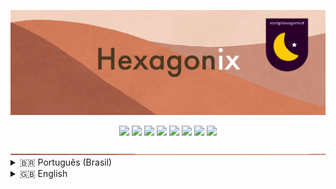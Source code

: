 <p align="center">
<img src="https://github.com/hexagonix/Doc/blob/main/Img/banner.png">
</p>

<div align="center">

![](https://img.shields.io/github/license/hexagonix/Doc.svg)
![](https://img.shields.io/github/stars/hexagonix/Doc.svg)
![](https://img.shields.io/github/issues/hexagonix/Doc.svg)
![](https://img.shields.io/github/issues-closed/hexagonix/Doc.svg)
![](https://img.shields.io/github/issues-pr/hexagonix/Doc.svg)
![](https://img.shields.io/github/issues-pr-closed/hexagonix/Doc.svg)
![](https://img.shields.io/github/downloads/hexagonix/Doc/total.svg)
![](https://img.shields.io/github/release/hexagonix/Doc.svg)

</div>

<!-- Vai funcionar como <hr> -->

<img src="https://github.com/hexagonix/Doc/blob/main/Img/hr.png" width="100%" height="2px" />

<details title="Português (Brasil)" align='left'>
<br>
<summary align='left'>🇧🇷 Português (Brasil)</summary>

> **A documentação está em construção.**

* 1️⃣ [Documentação do Hexagonix](https://github.com/hexagonix/Doc/tree/main/Hexagonix/README.pt.md)
* 2️⃣ [Documentação do Hexagon](https://github.com/hexagonix/Doc/tree/main/Hexagon/README.pt.md)
* 3️⃣ [Documentação do HBoot](https://github.com/hexagonix/Doc/tree/main/HBoot/README.pt.md) 
* ⚒️ [Construir o sistema](https://github.com/hexagonix/build/blob/main/README.pt.md)

</details>

<details title="English" align='left'>
<br>
<summary align='left'>🇬🇧 English</summary>

> **The documentation is under constrution.**

* 1️⃣ [Hexagonix Documentation](https://github.com/hexagonix/Doc/tree/main/Hexagonix/README.en.md)
* 2️⃣ [Hexagon Documentation](https://github.com/hexagonix/Doc/tree/main/Hexagon/README.en.md)
* 3️⃣ [HBoot Documentation](https://github.com/hexagonix/Doc/tree/main/HBoot/README.en.md)
* ⚒️ [Build the system](https://github.com/hexagonix/build/blob/main/README.en.md)

</details>

<!--

Versão deste arquivo: 1.0

-->
